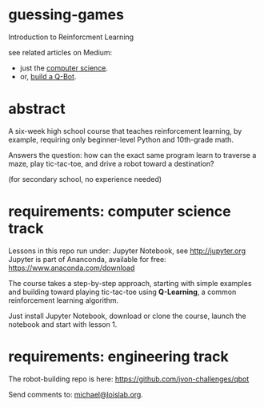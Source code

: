 # guessing-games
Introduction to Reinforcment Learning

see related articles on Medium:
  - just the <a href='https://medium.com/@michael_87060/machine-learning-for-10th-graders-d4f9ac7a798'>computer science</a>.
  - or, <a href='https://medium.com/@michael_87060/build-a-self-driving-q-bot-6aa67ba60769'>build a Q-Bot</a>.


# abstract
A six-week high school course that teaches reinforcement learning, by example, requiring only beginner-level Python and 10th-grade math.

Answers the question: how can the exact same program learn to traverse a maze, play tic-tac-toe, and drive a robot toward a destination?

(for secondary school, no experience needed)

# requirements: computer science track

Lessons in this repo run under: Jupyter Notebook, see http://jupyter.org
Jupyter is part of Ananconda, available for free: https://www.anaconda.com/download

The course takes a step-by-step approach, starting with simple examples and building toward playing tic-tac-toe using <b>Q-Learning</b>, a common reinforcement learning algorithm.

Just install Jupyter Notebook, download or clone the course, launch the notebook and start with lesson 1.

# requirements: engineering track

The robot-building repo is here: https://github.com/jvon-challenges/qbot

Send comments to: michael@loislab.org.
